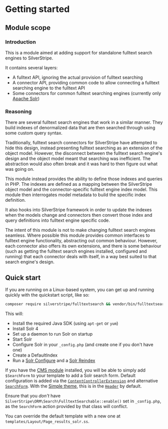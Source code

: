 # Getting started

## Module scope

### Introduction

This is a module aimed at adding support for standalone fulltext search engines to SilverStripe.

It contains several layers:

 * A fulltext API, ignoring the actual provision of fulltext searching
 * A connector API, providing common code to allow connecting a fulltext searching engine to the fulltext API
 * Some connectors for common fulltext searching engines (currently only [Apache Solr](http://lucene.apache.org/solr/))

### Reasoning

There are several fulltext search engines that work in a similar manner. They build indexes of denormalized data that
are then searched through using some custom query syntax.

Traditionally, fulltext search connectors for SilverStripe have attempted to hide this design, instead presenting
fulltext searching as an extension of the object model. However, the disconnect between the fulltext search engine's
design and the object model meant that searching was inefficient. The abstraction would also often break and it was
hard to then figure out what was going on.

This module instead provides the ability to define those indexes and queries in PHP. The indexes are defined as a
mapping between the SilverStripe object model and the connector-specific fulltext engine index model. This module then
interrogates model metadata to build the specific index definition.

It also hooks into SilverStripe framework in order to update the indexes when the models change and connectors then
convert those index and query definitions into fulltext engine specific code.

The intent of this module is not to make changing fulltext search engines seamless. Where possible this module provides
common interfaces to fulltext engine functionality, abstracting out common behaviour. However, each connector also
offers its own extensions, and there is some behaviour (such as getting the fulltext search engines installed,
configured and running) that each connector deals with itself, in a way best suited to that search engine's design.

## Quick start

If you are running on a Linux-based system, you can get up and running quickly with the quickstart script, like so:

```bash
composer require silverstripe/fulltextsearch && vendor/bin/fulltextsearch_quickstart
```

This will:

- Install the required Java SDK (using `apt-get` or `yum`)
- Install Solr 4
- Set up a daemon to run Solr on startup
- Start Solr
- Configure Solr in your `_config.php` (and create one if you don't have one)
- Create a DefaultIndex
- Run a [Solr Configure](03_configuration.md#solr-configure) and a [Solr Reindex](03_configuration.md#solr-reindex)

If you have the [CMS module](https://github.com/silverstripe/silverstripe-cms) installed, you will be able to simply add
 `$SearchForm` to your template to add a Solr search form. Default configuration is added via the
 [`ContentControllerExtension`](/src/Solr/Control/ContentControllerExtension.php) and alternative
 [`SearchForm`](/src/Solr/Forms/SearchForm.php). With the
 [Simple theme](https://github.com/silverstripe-themes/silverstripe-simple), this is in the
 [`Header`](https://github.com/silverstripe-themes/silverstripe-simple/blob/master/templates/Includes/Header.ss#L10-L15)
 by default.

Ensure that you _don't_ have `SilverStripe\ORM\Search\FulltextSearchable::enable()` set in `_config.php`, as the
`SearchForm` action provided by that class will conflict.

You can override the default template with a new one at `templates/Layout/Page_results_solr.ss`.
